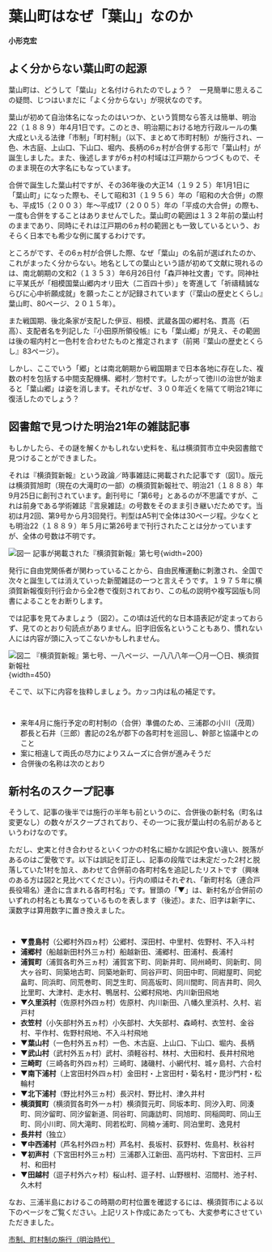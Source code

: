 # 葉山町はなぜ「葉山」なのか

**小形克宏**

## よく分からない葉山町の起源

葉山町は、どうして「葉山」と名付けられたのでしょう？　一見簡単に思えるこの疑問、じつはいまだに「よく分からない」が現状なのです。

葉山が初めて自治体名になったのはいつか、という質問なら答えは簡単、明治<span class="tcy">22</span>（１８８９）年<span class="tcy">4</span>月<span class="tcy">1</span>日です。このとき、明治期における地方行政ルールの集大成といえる法律「市制」「町村制」（以下、まとめて市町村制）が施行され、一色、木古庭、上山口、下山口、堀内、長柄の<span class="tcy">6</span>ヵ村が合併する形で「葉山村」が誕生しました。また、後述しますが<span class="tcy">6</span>ヵ村の村域は江戸期からつづくもので、そのまま現在の大字名にもなっています。

合併で誕生した葉山村ですが、その<span class="tcy">36</span>年後の大正<span class="tcy">14</span>（１９２５）年<span class="tcy">1</span>月<span class="tcy">1</span>日に「葉山町」になった際も、そして昭和<span class="tcy">31</span>（１９５６）年の「昭和の大合併」の際も、平成<span class="tcy">15</span>（２００３）年〜平成<span class="tcy">17</span>（２００５）年の「平成の大合併」の際も、一度も合併をすることはありませんでした。葉山町の範囲は１３２年前の葉山村のままであり、同時にそれは江戸期の<span class="tcy">6</span>ヵ村の範囲とも一致しているという、おそらく日本でも希少な例に属するわけです。

ところがです、その<span class="tcy">6</span>ヵ村が合併した際、なぜ「葉山」の名前が選ばれたのか、これがまったく分からない。地名としての葉山という語が初めて文献に現れるのは、南北朝期の文和<span class="tcy">2</span>（１３５３）年<span class="tcy">6</span>月<span class="tcy">26</span>日付「森戸神社文書」です。同神社に平某氏が「相模国葉山郷内オリ田大（二百四十歩）」を寄進して「祈禱精誠ならびに心中祈願成就」を願ったことが記録されています（『葉山の歴史とくらし』葉山町、<span class="tcy">80</span>ページ、２０１５年）。

また戦国期、後北条家が支配した伊豆、相模、武蔵各国の郷村名、貫高（石高）、支配者名を列記した『小田原所領役帳』にも「葉山郷」が見え、その範囲は後の堀内村と一色村を合わせたものと推定されます（前掲『葉山の歴史とくらし』<span class="tcy">83</span>ページ）。

しかし、ここでいう「郷」とは南北朝期から戦国期まで日本各地に存在した、複数の村を包括する中間支配機構、郷村／惣村です。したがって徳川の治世が始まると「葉山郷」は姿を消します。それがなぜ、３００年近くを隔てて明治<span class="tcy">21</span>年に復活したのでしょう？

## 図書館で見つけた明治<span class="tcy">21</span>年の雑誌記事

もしかしたら、その謎を解くかもしれない史料を、私は横須賀市立中央図書館で見つけることができました。

それは『横須賀新報』という政論／時事雑誌に掲載された記事です（図<span class="tcy">1</span>）。版元は横須賀旭町（現在の大滝町の一部）の横須賀新報社で、明治<span class="tcy">21</span>（１８８８）年<span class="tcy">9</span>月<span class="tcy">25</span>日に創刊されています。創刊号に「第<span class="tcy">6</span>号」とあるのが不思議ですが、これは前身である学術雑誌『言泉雑誌』の号数をそのまま引き継いだためです。当初は月<span class="tcy">2</span>回、第<span class="tcy">9</span>号から月<span class="tcy">3</span>回発行。判型は<span class="tcy">A</span><span class="tcy">5</span>判で全体は<span class="tcy">30</span>ページ程。少なくとも明治<span class="tcy">22</span>（１８８９）年<span class="tcy">５</span>月に第<span class="tcy">26</span>号まで刊行されたことは分かっていますが、全体の号数は不明です。

![図一 記事が掲載された『横須賀新報』第七号](fig-1.jpg){width=200}

発行に自由党関係者が関わっていることから、自由民権運動に刺激され、全国で次々と誕生しては消えていった新聞雑誌の一つと言えそうです。１９７５年に横須賀新報復刻刊行会から全<span class="tcy">2</span>巻で復刻されており、この私の説明や複写図版も同書によることをお断りします。

では記事を見てみましょう（図<span class="tcy">2</span>）。この頃は近代的な日本語表記が定まっておらず、見てのとおり句読点がありません。旧字旧仮名ということもあり、慣れない人には内容が頭に入ってこないかもしれません。

![図二 『横須賀新報』第七号、一八ページ、一八八八年一〇月一〇日、横須賀新報社](fig-2.jpg){width=450}

そこで、以下に内容を抜粋しましょう。カッコ内は私の補足です。

<div style="margin-top:3em">

- 来年<span class="tcy">4</span>月に施行予定の町村制の（合併）準備のため、三浦郡の小川（茂周）郡長と石井（三郎）書記の<span class="tcy">2</span>名が郡下の各町村を巡回し、幹部と協議中とのこと
- 案に相違して両氏の尽力によりスムーズに合併が進みそうだ
- 合併後の名称は次のとおり

</div>

## 新村名のスクープ記事


そうして、記事の後半では施行の半年も前というのに、合併後の新村名（町名は変更なし）の数々がスクープされており、その一つに我が葉山村の名前があるというわけなのです。

ただし、史実と付き合わせるといくつかの村名に細かな誤記や食い違い、脱落があるのはご愛敬です。以下は誤記を訂正し、記事の段階では未定だった2村と脱落していた1村を加え、あわせて合併前の各町村名を追記したリストです（興味のある方は図<span class="tcy">2</span>と見比べてください）。行内の順はそれぞれ、「新町村名（連合戸長役場名）連合に含まれる各町村名」です。冒頭の「▼」は、新村名が合併前のいずれの村名とも異なっているものを表します（後述）。また、旧字は新字に、漢数字は算用数字に置き換えました。

<div style="margin-top:3em">

- ▼**豊島村**（公郷村外四ヵ村）公郷村、深田村、中里村、佐野村、不入斗村
- **浦郷村**（船越新田村外三ヵ村）船越新田、浦郷村、田浦村、長浦村
- **浦賀町**（浦賀各町外三ヵ村）浦賀宮下町、同新井町、同州崎町、同新町、同大ヶ谷町、同築地古町、同築地新町、同谷戸町、同田中町、同紺屋町、同蛇畠町、同浜町、同荒巻町、同芝生町、同高坂町、同川間町、同吉井町、同久比里町、大津村、走水村、鴨居村、公郷村飛地、内川新田飛地
- ▼**久里浜村**（佐原村外四ヵ村）佐原村、内川新田、八幡久里浜村、久村、岩戸村
- **衣笠村**（小矢部村外五ヵ村）小矢部村、大矢部村、森崎村、衣笠村、金谷村、平作村、佐野村飛地、不入斗村飛地
- ▼**葉山村**（一色村外五ヵ村）一色、木古庭、上山口、下山口、堀内、長柄
- ▼**武山村**（武村外五ヵ村）武村、須軽谷村、林村、大田和村、長井村飛地
- **三崎町**（三崎各町外四ヵ村）三崎町、諸磯村、小網代村、城ヶ島村、六合村
- ▼**南下浦村**（上宮田村外四ヵ村）金田村・上宮田村・菊名村・毘沙門村・松輪村
- ▼**北下浦村**（野比村外三ヵ村）長沢村、野比村、津久井村
- **横須賀町**（横須賀各町外一ヵ村）横須賀元町、同坂本町、同汐入町、同湊町、同汐留町、同汐留新道、同谷町、同諏訪町、同旭町、同稲岡町、同山王町、同小川町、同大滝町、同若松町、同楠ヶ浦町、同泊里町、逸見村
- **長井村**（独立）
- ▼**中西浦村**（芦名村外四ヵ村）芦名村、長坂村、荻野村、佐島村、秋谷村
- ▼**初声村**（下宮田村外三ヵ村）三浦郡入江新田、高円坊村、下宮田村、三戸村、和田村
- ▼**田越村**（逗子村外六ヶ村）桜山村、逗子村、山野根村、沼間村、池子村、久木村

</div>

なお、三浦半島におけるこの時期の町村位置を確認するには、横須賀市による以下のページをご覧ください。上記リスト作成にあたっても、大変参考にさせていただきました。

[市制、町村制の施行（明治時代）](https://www.city.yokosuka.kanagawa.jp/0520/emaki/meiji/meiji_data6.html)
